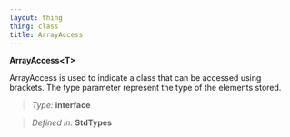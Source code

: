 ```yaml
---
layout: thing
thing: class
title: ArrayAccess
---
```

**ArrayAccess&lt;T&gt;**
<p>ArrayAccess is used to indicate a class that can be accessed using brackets.
	The type parameter represent the type of the elements stored.
</p>



> *Type:* **interface**

> *Defined in:* **StdTypes**






